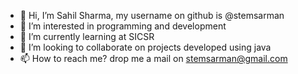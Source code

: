 - 👋 Hi, I’m Sahil Sharma, my username on github is @stemsarman
- 👀 I’m interested in programming and development
- 🌱 I’m currently learning at SICSR
- 💞️ I’m looking to collaborate on projects developed using java
- 📫 How to reach me? drop me a mail on stemsarman@gmail.com

<!---
stemsarman/stemsarman is a ✨ special ✨ repository because its `README.md` (this file) appears on your GitHub profile.
You can click the Preview link to take a look at your changes.
--->
